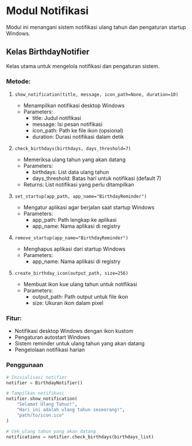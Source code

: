 # Modul Notifikasi

Modul ini menangani sistem notifikasi ulang tahun dan pengaturan startup Windows.

## Kelas BirthdayNotifier

Kelas utama untuk mengelola notifikasi dan pengaturan sistem.

### Metode:

1. `show_notification(title, message, icon_path=None, duration=10)`
   - Menampilkan notifikasi desktop Windows
   - Parameters:
     * title: Judul notifikasi
     * message: Isi pesan notifikasi
     * icon_path: Path ke file ikon (opsional)
     * duration: Durasi notifikasi dalam detik

2. `check_birthdays(birthdays, days_threshold=7)`
   - Memeriksa ulang tahun yang akan datang
   - Parameters:
     * birthdays: List data ulang tahun
     * days_threshold: Batas hari untuk notifikasi (default 7)
   - Returns: List notifikasi yang perlu ditampilkan

3. `set_startup(app_path, app_name="BirthdayReminder")`
   - Mengatur aplikasi agar berjalan saat startup Windows
   - Parameters:
     * app_path: Path lengkap ke aplikasi
     * app_name: Nama aplikasi di registry

4. `remove_startup(app_name="BirthdayReminder")`
   - Menghapus aplikasi dari startup Windows
   - Parameters:
     * app_name: Nama aplikasi di registry

5. `create_birthday_icon(output_path, size=256)`
   - Membuat ikon kue ulang tahun untuk notifikasi
   - Parameters:
     * output_path: Path output untuk file ikon
     * size: Ukuran ikon dalam pixel

### Fitur:
- Notifikasi desktop Windows dengan ikon kustom
- Pengaturan autostart Windows
- Sistem reminder untuk ulang tahun yang akan datang
- Pengelolaan notifikasi harian

### Penggunaan

```python
# Inisialisasi notifier
notifier = BirthdayNotifier()

# Tampilkan notifikasi
notifier.show_notification(
    "Selamat Ulang Tahun!",
    "Hari ini adalah ulang tahun seseorang!",
    "path/to/icon.ico"
)

# Cek ulang tahun yang akan datang
notifications = notifier.check_birthdays(birthdays_list)
```